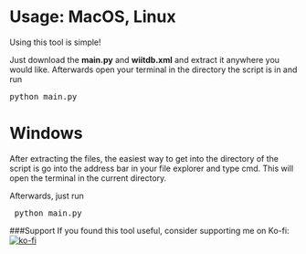 # Usage: MacOS, Linux

Using this tool is simple! 

Just download the **main.py** and **wiitdb.xml** and extract it anywhere you would like. Afterwards open your terminal in the directory the script is in and run

<pre lang="python">python main.py </pre>

# Windows
After extracting the files, the easiest way to get into the directory of the script is go into the address bar in your file explorer and type cmd. This will open the terminal in the current directory.

Afterwards, just run


  
<pre lang="python"> python main.py </pre>





###Support
If you found this tool useful, consider supporting me on Ko-fi:  
[![ko-fi](https://ko-fi.com/img/githubbutton_sm.svg)]([(https://ko-fi.com/otherfile))
